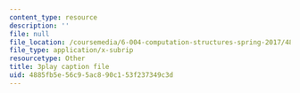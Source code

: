 ```yaml
---
content_type: resource
description: ''
file: null
file_location: /coursemedia/6-004-computation-structures-spring-2017/4885fb5e56c95ac890c153f237349c3d_JSm74ghAvJc.vtt
file_type: application/x-subrip
resourcetype: Other
title: 3play caption file
uid: 4885fb5e-56c9-5ac8-90c1-53f237349c3d
---
```

